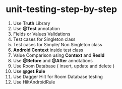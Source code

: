 # unit-testing-step-by-step

1) Use **Truth** Library
2) Use **@Test** annotation
3) Fields or Values Validations 
4) Test cases for Singleton class
5) Test cases for Simple/ Non Singleton class
6) **Android Context** inside test class 
7) Value Comparison using **Context** and **ResId**
8) Use **@Before** and **@After** annotations
9) Use Room Database ( insert, update and delete )
10) Use **@get:Rule**
11) Use Dagger Hilt for Room Database testing
12) Use HiltAndroidRule
